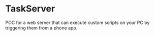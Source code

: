# TaskServer
POC for a web server that can execute custom scripts on your PC by triggering them from a phone app.
